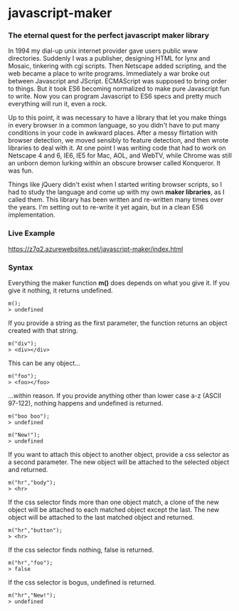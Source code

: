 # javascript-maker

### The eternal quest for the perfect javascript maker library

In 1994 my dial-up unix internet provider gave users public www directories. 
Suddenly I was a publisher, designing HTML for lynx and Mosaic, tinkering with cgi scripts.
Then Netscape added scripting, and the web became a place to write programs.
Immediately a war broke out between Javascript and JScript.
ECMAScript was supposed to bring order to things.
But it took ES6 becoming normalized to make pure Javascript fun to write.
Now you can program Javascript to ES6 specs and pretty much everything will run it, even a rock.

Up to this point, it was necessary to have a library that let you make things in every browser in a common language,
so you didn't have to put many conditions in your code in awkward places.
After a messy flirtation with browser detection, we moved sensibly to feature detection, and then wrote libraries to deal with it.
At one point I was writing code that had to work on Netscape 4 and 6, IE6, IE5 for Mac, AOL, and WebTV, while Chrome was still an unborn demon lurking within an obscure browser called Konqueror. It was fun.

Things like jQuery didn't exist when I started writing browser scripts, 
so I had to study the language and come up with my own **maker libraries**, as I called them.
This library has been written and re-written many times over the years. 
I'm setting out to re-write it yet again, but in a clean ES6 implementation.

### Live Example

<a href="https://z7q2.azurewebsites.net/javascript-maker/index.html">https://z7q2.azurewebsites.net/javascript-maker/index.html</a>

### Syntax

Everything the maker function **m()** does depends on what you give it. If you give it nothing, it returns undefined.
```
m();
> undefined
```

If you provide a string as the first parameter, the function returns an object created with that string.
```
m("div");
> <div></div>
```

This can be any object...
```
m("foo");
> <foo></foo>
```

...within reason. If you provide anything other than lower case a-z (ASCII 97-122), nothing happens and undefined is returned.
```
m("boo boo");
> undefined

m("New!");
> undefined
```

If you want to attach this object to another object, provide a css selector as a second parameter. The new object will be attached to the selected object and returned.
```
m("hr","body");
> <hr>
```

If the css selector finds more than one object match, a clone of the new object will be attached to each matched object except the last. The new object will be attached to the last matched object and returned.
```
m("hr","button");
> <hr>
```

If the css selector finds nothing, false is returned.
```
m("hr","foo");
> false
```

If the css selector is bogus, undefined is returned.
```
m("hr","New!");
> undefined
```
